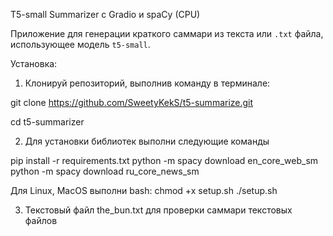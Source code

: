 T5-small Summarizer с Gradio и spaCy (CPU)

Приложение для генерации краткого саммари из текста или `.txt` файла, использующее модель `t5-small`.

Установка:

1. Клонируй репозиторий, выполнив команду в терминале:


git clone https://github.com/SweetyKekS/t5-summarize.git

cd t5-summarizer

2. Для установки библиотек выполни следующие команды

pip install -r requirements.txt
python -m spacy download en_core_web_sm
python -m spacy download ru_core_news_sm

Для Linux, MacOS выполни bash:
chmod +x setup.sh
./setup.sh

3. Текстовый файл the_bun.txt для проверки саммари текстовых файлов
